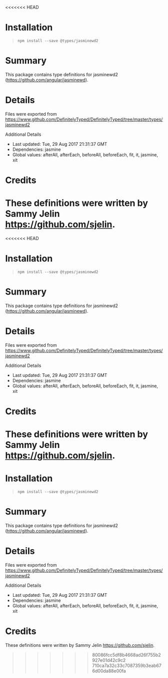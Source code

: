 <<<<<<< HEAD
# Installation
> `npm install --save @types/jasminewd2`

# Summary
This package contains type definitions for jasminewd2 (https://github.com/angular/jasminewd).

# Details
Files were exported from https://www.github.com/DefinitelyTyped/DefinitelyTyped/tree/master/types/jasminewd2

Additional Details
 * Last updated: Tue, 29 Aug 2017 21:31:37 GMT
 * Dependencies: jasmine
 * Global values: afterAll, afterEach, beforeAll, beforeEach, fit, it, jasmine, xit

# Credits
These definitions were written by Sammy Jelin <https://github.com/sjelin>.
=======
<<<<<<< HEAD
# Installation
> `npm install --save @types/jasminewd2`

# Summary
This package contains type definitions for jasminewd2 (https://github.com/angular/jasminewd).

# Details
Files were exported from https://www.github.com/DefinitelyTyped/DefinitelyTyped/tree/master/types/jasminewd2

Additional Details
 * Last updated: Tue, 29 Aug 2017 21:31:37 GMT
 * Dependencies: jasmine
 * Global values: afterAll, afterEach, beforeAll, beforeEach, fit, it, jasmine, xit

# Credits
These definitions were written by Sammy Jelin <https://github.com/sjelin>.
=======
# Installation
> `npm install --save @types/jasminewd2`

# Summary
This package contains type definitions for jasminewd2 (https://github.com/angular/jasminewd).

# Details
Files were exported from https://www.github.com/DefinitelyTyped/DefinitelyTyped/tree/master/types/jasminewd2

Additional Details
 * Last updated: Tue, 29 Aug 2017 21:31:37 GMT
 * Dependencies: jasmine
 * Global values: afterAll, afterEach, beforeAll, beforeEach, fit, it, jasmine, xit

# Credits
These definitions were written by Sammy Jelin <https://github.com/sjelin>.
>>>>>>> 80086fcc5df8b4668ad26f755b2927e01d42c9c2
>>>>>>> 710ca7a32c33c7087359b3eab676d00da88e00fa
